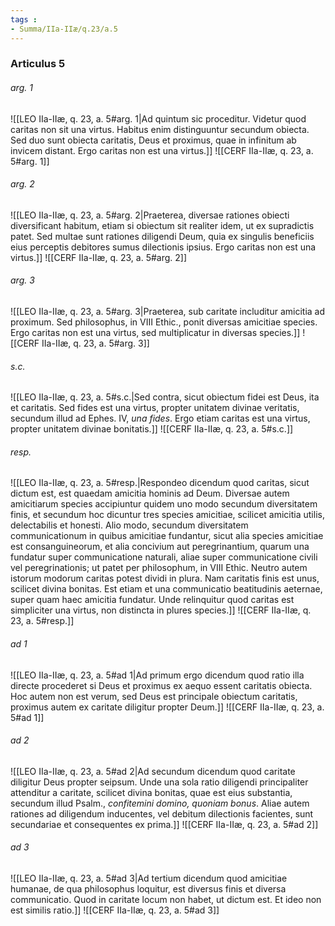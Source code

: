 ```yaml
---
tags : 
- Summa/IIa-IIæ/q.23/a.5
---
```


### Articulus 5

###### arg. 1
![[LEO IIa-IIæ, q. 23, a. 5#arg. 1|Ad quintum sic proceditur. Videtur quod caritas non sit una virtus. Habitus enim distinguuntur secundum obiecta. Sed duo sunt obiecta caritatis, Deus et proximus, quae in infinitum ab invicem distant. Ergo caritas non est una virtus.]]
![[CERF IIa-IIæ, q. 23, a. 5#arg. 1]]

###### arg. 2
![[LEO IIa-IIæ, q. 23, a. 5#arg. 2|Praeterea, diversae rationes obiecti diversificant habitum, etiam si obiectum sit realiter idem, ut ex supradictis patet. Sed multae sunt rationes diligendi Deum, quia ex singulis beneficiis eius perceptis debitores sumus dilectionis ipsius. Ergo caritas non est una virtus.]]
![[CERF IIa-IIæ, q. 23, a. 5#arg. 2]]

###### arg. 3
![[LEO IIa-IIæ, q. 23, a. 5#arg. 3|Praeterea, sub caritate includitur amicitia ad proximum. Sed philosophus, in VIII Ethic., ponit diversas amicitiae species. Ergo caritas non est una virtus, sed multiplicatur in diversas species.]]
![[CERF IIa-IIæ, q. 23, a. 5#arg. 3]]

###### s.c.
![[LEO IIa-IIæ, q. 23, a. 5#s.c.|Sed contra, sicut obiectum fidei est Deus, ita et caritatis. Sed fides est una virtus, propter unitatem divinae veritatis, secundum illud ad Ephes. IV, *una fides*. Ergo etiam caritas est una virtus, propter unitatem divinae bonitatis.]]
![[CERF IIa-IIæ, q. 23, a. 5#s.c.]]

###### resp.
![[LEO IIa-IIæ, q. 23, a. 5#resp.|Respondeo dicendum quod caritas, sicut dictum est, est quaedam amicitia hominis ad Deum. Diversae autem amicitiarum species accipiuntur quidem uno modo secundum diversitatem finis, et secundum hoc dicuntur tres species amicitiae, scilicet amicitia utilis, delectabilis et honesti. Alio modo, secundum diversitatem communicationum in quibus amicitiae fundantur, sicut alia species amicitiae est consanguineorum, et alia concivium aut peregrinantium, quarum una fundatur super communicatione naturali, aliae super communicatione civili vel peregrinationis; ut patet per philosophum, in VIII Ethic. Neutro autem istorum modorum caritas potest dividi in plura. Nam caritatis finis est unus, scilicet divina bonitas. Est etiam et una communicatio beatitudinis aeternae, super quam haec amicitia fundatur. Unde relinquitur quod caritas est simpliciter una virtus, non distincta in plures species.]]
![[CERF IIa-IIæ, q. 23, a. 5#resp.]]

###### ad 1
![[LEO IIa-IIæ, q. 23, a. 5#ad 1|Ad primum ergo dicendum quod ratio illa directe procederet si Deus et proximus ex aequo essent caritatis obiecta. Hoc autem non est verum, sed Deus est principale obiectum caritatis, proximus autem ex caritate diligitur propter Deum.]]
![[CERF IIa-IIæ, q. 23, a. 5#ad 1]]

###### ad 2
![[LEO IIa-IIæ, q. 23, a. 5#ad 2|Ad secundum dicendum quod caritate diligitur Deus propter seipsum. Unde una sola ratio diligendi principaliter attenditur a caritate, scilicet divina bonitas, quae est eius substantia, secundum illud Psalm., *confitemini domino, quoniam bonus*. Aliae autem rationes ad diligendum inducentes, vel debitum dilectionis facientes, sunt secundariae et consequentes ex prima.]]
![[CERF IIa-IIæ, q. 23, a. 5#ad 2]]

###### ad 3
![[LEO IIa-IIæ, q. 23, a. 5#ad 3|Ad tertium dicendum quod amicitiae humanae, de qua philosophus loquitur, est diversus finis et diversa communicatio. Quod in caritate locum non habet, ut dictum est. Et ideo non est similis ratio.]]
![[CERF IIa-IIæ, q. 23, a. 5#ad 3]]

